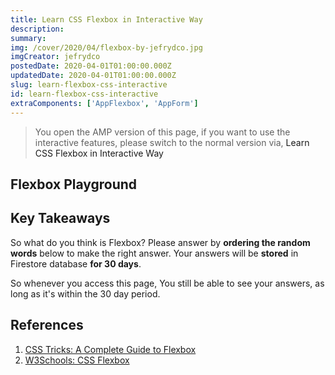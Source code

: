 ```yaml
---
title: Learn CSS Flexbox in Interactive Way
description: 
summary: 
img: /cover/2020/04/flexbox-by-jefrydco.jpg
imgCreator: jefrydco
postedDate: 2020-04-01T01:00:00.000Z
updatedDate: 2020-04-01T01:00:00.000Z
slug: learn-flexbox-css-interactive
id: learn-flexbox-css-interactive
extraComponents: ['AppFlexbox', 'AppForm']
---
```


<blockquote v-if="$route.name.includes('amp')">
  <p>You open the AMP version of this page, if you want to use the interactive features, please switch to the normal version via, <a :href="localePath({ name: 'blog-slug', params: { slug: 'learn-flexbox-css-interactive' } })">Learn CSS Flexbox in Interactive Way</a></p>
</blockquote>

## Flexbox Playground

<app-flexbox />

## Key Takeaways

So what do you think is Flexbox? Please answer by **ordering the random words** below to make the right answer. Your answers will be **stored** in Firestore database **for 30 days**.

So whenever you access this page, You still be able to see your answers, as long as it's within the 30 day period.

<app-form />

## References
1. [CSS Tricks: A Complete Guide to Flexbox](https://css-tricks.com/snippets/css/a-guide-to-flexbox/)
2. [W3Schools: CSS Flexbox](https://www.w3schools.com/css/css3_flexbox.asp)